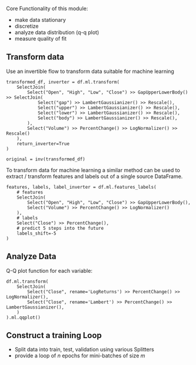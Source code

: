 
Core Functionality of this module:
* make data stationary
* discretize
* analyze data distribution (q-q plot)
* measure quality of fit


## Transform data
Use an invertible flow to transform data suitable for machine learning
```
transformed_df, inverter = df.ml.transform(
    SelectJoin(
        Select("Open", "High", "Low", "Close") >> GapUpperLowerBody() >> SelectJoin(
            Select("gap") >> LambertGaussianizer() >> Rescale(),
            Select("upper") >> LambertGaussianizer() >> Rescale(),
            Select("lower") >> LambertGaussianizer() >> Rescale(),
            Select("body") >> LambertGaussianizer() >> Rescale(),
        ),
        Select("Volume") >> PercentChange() >> LogNormalizer() >> Rescale()
    ),
    return_inverter=True
)

original = inv(transformed_df)
```

To transform data for machine learning a similar method can be used to extract / transform
features and labels out of a single source DataFrame.

```
features, labels, label_inverter = df.ml.features_labels(
    # features        
    SelectJoin(
        Select("Open", "High", "Low", "Close") >> GapUpperLowerBody(),
        Select("Volume") >> PercentChange() >> LogNormalizer()
    ),
    # labels
    Select("Close") >> PercentChange(),
    # predict 5 steps into the future
    labels_shift=-5
)
```

## Analyze Data

Q-Q plot function for each variable:
```
df.ml.transform(
    SelectJoin(
        Select("Close", rename='LogReturns') >> PercentChange() >> LogNormalizer(),
        Select("Close", rename='Lambert') >> PercentChange() >> LambertGaussianizer(),
    )
).ml.qqplot()
```


## Construct a training Loop

* Split data into train, test, validation using various Splitters
* provide a loop of _n_ epochs for mini-batches of size _m_


